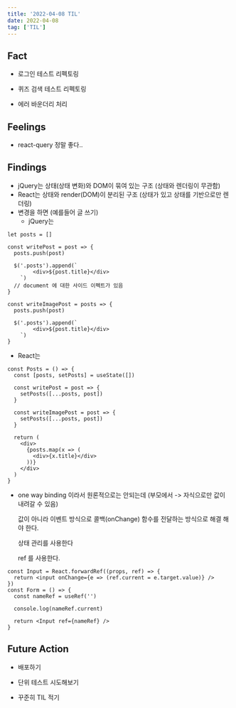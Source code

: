 ```yaml
---
title: '2022-04-08 TIL'
date: 2022-04-08
tag: ['TIL']
---
```


## Fact

- 로그인 테스트 리펙토링

- 퀴즈 검색 테스트 리펙토링

- 에러 바운더리 처리

## Feelings

- react-query 정말 좋다..

## Findings

- jQuery는 상태(상태 변화)와 DOM이 묶여 있는 구조 (상태와 렌더링이 무관함)
- React는 상태와 render(DOM)이 분리된 구조 (상태가 있고 상태를 기반으로만 렌더링)
- 변경을 하면 (예를들어 글 쓰기)
  - jQuery는

```tsx
let posts = []

const writePost = post => {
  posts.push(post)

  $('.posts').append(`
        <div>${post.title}</div>
    `)
  // document 에 대한 사이드 이펙트가 있음
}

const writeImagePost = posts => {
  posts.push(post)

  $('.posts').append(`
        <div>${post.title}</div>
    `)
}
```

- React는

```tsx
const Posts = () => {
  const [posts, setPosts] = useState([])

  const writePost = post => {
    setPosts([...posts, post])
  }

  const writeImagePost = post => {
    setPosts([...posts, post])
  }

  return (
    <div>
      {posts.map(x => (
        <div>{x.title}</div>
      ))}
    </div>
  )
}
```

- one way binding 이라서 원론적으로는 안되는데
  (부모에서 -> 자식으로만 값이 내려갈 수 있음)

  값이 아니라 이벤트 방식으로 콜백(onChange) 함수를 전달하는 방식으로
  해결 해야 한다.

  상태 관리를 사용한다

  ref 를 사용한다.

```tsx
const Input = React.forwardRef((props, ref) => {
  return <input onChange={e => (ref.current = e.target.value)} />
})
const Form = () => {
  const nameRef = useRef('')

  console.log(nameRef.current)

  return <Input ref={nameRef} />
}
```

## Future Action

- 배포하기

- 단위 테스트 시도해보기

- 꾸준히 TIL 적기
